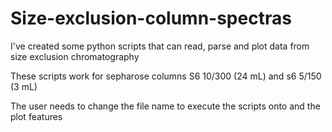 # Size-exclusion-column-spectras
I've created some python scripts that can read, parse and plot data from size exclusion chromatography

These scripts work for sepharose columns S6 10/300 (24 mL) and s6 5/150 (3 mL)

The user needs to change the file name to execute the scripts onto and the plot features
